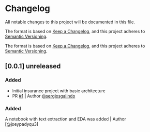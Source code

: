 # Changelog
All notable changes to this project will be documented in this file.


The format is based on [Keep a Changelog](https://keepachangelog.com/en/1.0.0/),
and this project adheres to [Semantic Versioning](https://semver.org/spec/v2.0.0.html).




The format is based on [Keep a Changelog](https://keepachangelog.com/en/1.0.0/),
and this project adheres to [Semantic Versioning](https://semver.org/spec/v2.0.0.html).


## [0.0.1] unreleased
### Added
- Initial insurance project with basic architecture
 - PR [#1](https://github.com/joeypadyqu3/InsurancePolicy/pull/3) | Author [@sergiosgalindo](https://github.com/sergiosgalindo)

### Added
A notebook with text extraction and EDA was added | Author [@joeypadyqu3]